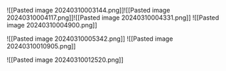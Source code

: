 ![[Pasted image 20240310003144.png]]![[Pasted image 20240310004117.png]]![[Pasted image 20240310004331.png]]
![[Pasted image 20240310004900.png]]

![[Pasted image 20240310005342.png]]
![[Pasted image 20240310010905.png]]

![[Pasted image 20240310012520.png]]
